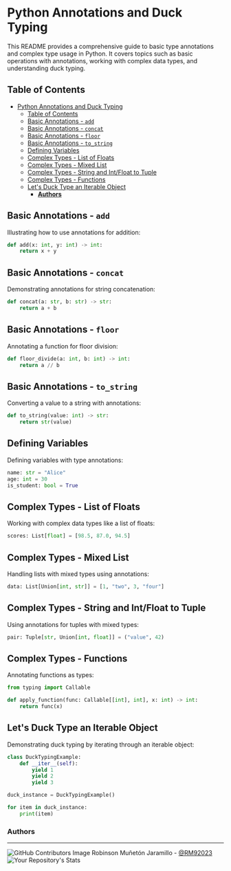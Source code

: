 # Python Annotations and Duck Typing

This README provides a comprehensive guide to basic type annotations and complex type usage in Python. It covers topics such as basic operations with annotations, working with complex data types, and understanding duck typing.

## Table of Contents

- [Python Annotations and Duck Typing](#python-annotations-and-duck-typing)
  - [Table of Contents](#table-of-contents)
  - [Basic Annotations - `add`](#basic-annotations---add)
  - [Basic Annotations - `concat`](#basic-annotations---concat)
  - [Basic Annotations - `floor`](#basic-annotations---floor)
  - [Basic Annotations - `to_string`](#basic-annotations---to_string)
  - [Defining Variables](#defining-variables)
  - [Complex Types - List of Floats](#complex-types---list-of-floats)
  - [Complex Types - Mixed List](#complex-types---mixed-list)
  - [Complex Types - String and Int/Float to Tuple](#complex-types---string-and-intfloat-to-tuple)
  - [Complex Types - Functions](#complex-types---functions)
  - [Let's Duck Type an Iterable Object](#lets-duck-type-an-iterable-object)
    - [**Authors**](#authors)

## Basic Annotations - `add`

Illustrating how to use annotations for addition:

```python
def add(x: int, y: int) -> int:
    return x + y
```

## Basic Annotations - `concat`

Demonstrating annotations for string concatenation:

```python
def concat(a: str, b: str) -> str:
    return a + b
```

## Basic Annotations - `floor`

Annotating a function for floor division:

```python
def floor_divide(a: int, b: int) -> int:
    return a // b
```

## Basic Annotations - `to_string`

Converting a value to a string with annotations:

```python
def to_string(value: int) -> str:
    return str(value)
```

## Defining Variables

Defining variables with type annotations:

```python
name: str = "Alice"
age: int = 30
is_student: bool = True
```

## Complex Types - List of Floats

Working with complex data types like a list of floats:

```python
scores: List[float] = [98.5, 87.0, 94.5]
```

## Complex Types - Mixed List

Handling lists with mixed types using annotations:

```python
data: List[Union[int, str]] = [1, "two", 3, "four"]
```

## Complex Types - String and Int/Float to Tuple

Using annotations for tuples with mixed types:

```python
pair: Tuple[str, Union[int, float]] = ("value", 42)
```

## Complex Types - Functions

Annotating functions as types:

```python
from typing import Callable

def apply_function(func: Callable[[int], int], x: int) -> int:
    return func(x)
```

## Let's Duck Type an Iterable Object

Demonstrating duck typing by iterating through an iterable object:

```python
class DuckTypingExample:
    def __iter__(self):
        yield 1
        yield 2
        yield 3

duck_instance = DuckTypingExample()

for item in duck_instance:
    print(item)
```


### **Authors**
--- 

![GitHub Contributors Image](https://contrib.rocks/image?repo=RM92023/holbertonschool-low_level_programming)
Robinson Muñetón Jaramillo - <a href="https://github.com/RM92023" target="_blank"> @RM92023</a> ![Your Repository's Stats](https://github-readme-stats.vercel.app/api?username=RM92023&show_icons=true)